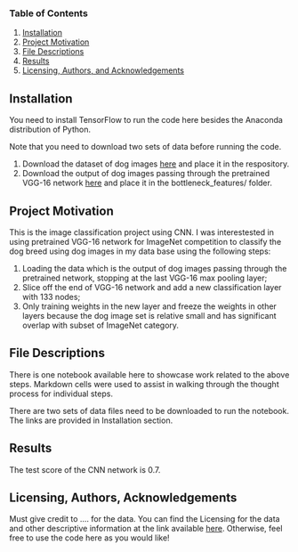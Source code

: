 ### Table of Contents

1. [Installation](#installation)
2. [Project Motivation](#motivation)
3. [File Descriptions](#files)
4. [Results](#results)
5. [Licensing, Authors, and Acknowledgements](#licensing)

## Installation <a name="installation"></a>

You need to install TensorFlow to run the code here besides the Anaconda distribution of Python.

Note that you need to download two sets of data before running the code.

1. Download the dataset of dog images [here](https://s3-us-west-1.amazonaws.com/udacity-aind/dog-project/dogImages.zip) and place it in the respository.
2. Download the output of dog images passing through the pretrained VGG-16 network [here](https://s3-us-west-1.amazonaws.com/udacity-aind/dog-project/DogVGG16Data.npz) and place it in the bottleneck_features/ folder.

## Project Motivation <a name="motivation"></a>

This is the image classification project using CNN. I was interestested in using pretrained VGG-16 network for ImageNet competition to classify the dog breed using dog images in my data base using the following steps:

1. Loading the data which is the output of dog images passing through the pretrained network, stopping at the last VGG-16 max pooling layer;
2. Slice off the end of VGG-16 network and add a new classification layer with 133 nodes;
3. Only training weights in the new layer and freeze the weights in other layers because the dog image set is relative small and has significant overlap with subset of ImageNet category.

## File Descriptions <a name="files"></a>

There is one notebook available here to showcase work related to the above steps. Markdown cells were used to assist in walking through the thought process for individual steps.  

There are two sets of data files need to be downloaded to run the notebook. The links are provided in Installation <a name="installation"></a> section.

## Results <a name="results"></a>

The test score of the CNN network is 0.7.

## Licensing, Authors, Acknowledgements <a name="licensing"></a>

Must give credit to .... for the data.  You can find the Licensing for the data and other descriptive information at the link available [here](http://...).  Otherwise, feel free to use the code here as you would like! 

